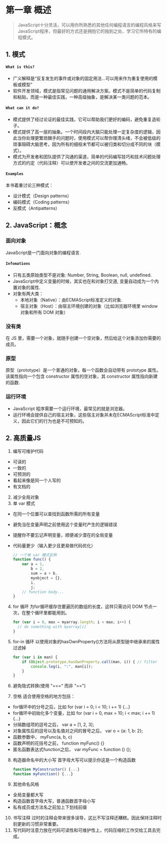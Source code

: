 # 第一章 概述
> JavaScript十分灵活，可以用你所熟悉的其他任何编程语言的编程风格来写JavaScript程序，但最好的方式还是拥抱它的独到之处、学习它所特有的编程模式。

## 1. 模式
#### `What is this?`
- 广义解释是“反复发生的事件或对象的固定用法...可以用来作为重复使用的模板或模型”
- 软件开发领域，模式是指常见问题的通用解决方案。模式不是简单的代码复制和粘贴，而是一种最佳实践，一种高级抽象，是解决某一类问题的范本。

#### `What can it do?`
- 模式提供了经过论证的最佳实践，它可以帮助我们更好的编码，避免重复造轮子。
- 模式提供了高一层的抽象。一个时间段内大脑只能处理一定复杂度的逻辑，因此当你处理更繁琐棘手的问题时，使用模式可以帮你理清头绪，不会被低级的琐事阻碍大脑思考，因为所有的细枝末节都可以被归类和切分成不同的块（模式）。
- 模式为开发者和团队提供了沟通的渠道，简单的代码编写技巧和技术问题处理方式的约定（代码注释）可以使开发者之间的交流更加通畅。

#### `Examples`
本书着重讨论三种模式：

- 设计模式（Design patterns）
- 编码模式（Coding patterns）
- 反模式（Antipatterns）

## 2. JavaScript：概念
### 面向对象
JavaScript是一门面向对象的编程语言.

#### `Infomations`
- 只有五类原始类型不是对象: Number, String, Boolean, null, undefined.
- JavaScript中定义变量的时候，其实也在和对象打交道, 变量自动成为一个内置对象的属性.
- 对象有两大类：
  - 本地对象（Native）：由ECMAScript标准定义的对象.
  - 宿主对象（Host）：由宿主环境创建的对象（比如浏览器环境里 window 对象和所有 DOM 对象）

### 没有类
在 JS 里，需要一个对象，就随手创建一个空对象，然后给这个对象添加你需要的成员。

### 原型
原型（prototype）是一个普通的对象，每一个函数会自动带有 prototype 属性。该属性指向一个包含 constructor 属性的空对象，其 constructor 属性指向新建的函数.

### 运行环境
- JavaScript 程序需要一个运行环境，最常见的就是浏览器。
- 运行环境会提供自己的宿主对象，这些宿主对象并未在ECMAScript标准中定义，因此它们的行为也是不可预知的。

## 2. 高质量JS
1. 编写可维护代码
  - 可读的
  - 一致的
  - 可预测的
  - 看起来像是同一个人写的
  - 有文档的

2. 减少全局对象
3. 单 var 模式
  - 在同一个位置可以查找到函数所需的所有变量
  - 避免当在变量声明之前使用这个变量时产生的逻辑错误
  - 提醒你不要忘记声明变量，顺便减少潜在的全局变量
  - 代码量更少（输入更少且更易做代码优化）

    ```js
    // 一个单 var 模式实例
    function func() {
        var a = 1,
            b = 2,
            sum = a + b,
            myobject = {},
            i,
            j;
        // function body...
    }
    ```
4. for 循环
  为for循环缓存住要遍历的数组的长度，这样只需访问 DOM 节点一次，在整个循环里都能用到。

    ```js
    for (var i = 0, max = myarray.length; i < max; i++) {
      // do something with myarray[i]
    }
    ```
5. for-in 循环
  以使用对象的hasOwnProperty()方法将从原型链中继承来的属性过滤掉

    ```js
    for (var i in man) {
        if (Object.prototype.hasOwnProperty.call(man, i)) { // filter
            console.log(i, ":", man[i]);
        }
    }
    ```
6. 避免隐式转换(使用 "===" 而非 "==")
7. 空格
  适合使用空格的地方包括：
  - for循环中的分号之后，比如 for (var i = 0; i < 10; i += 1) {...}
  - for循环中初始化多个变量，比如 for (var i = 0, max = 10; i < max; i += 1) {...}
  - 分隔数组项的逗号之后， var a = [1, 2, 3];
  - 对象属性后的逗号以及名值对之间的冒号之后， var o = {a: 1, b: 2};
  - 函数参数中， myFunc(a, b, c)
  - 函数声明的花括号之前， function myFunc() {}
  - 匿名函数表达式function之后， var myFunc = function () {};
8. 构造器命名中的大小写
  首字母大写可以提示你这是一个构造函数

    ```js
    function MyConstructor() {...}
    function myFunction() {...}
    ```
9. 其他命名风格
  - 全局变量都大写
  - 构造函数首字母大写，普通函数首字母小写
  - 私有成员或方法名之前加上下划线前缀
10. 书写注释
  过时的注释会带来很多误导，这比不写注释还糟糕。因此保持注释时刻更新的习惯非常重要。
11. 写代码时注意力放在代码可读性和可维护性上，代码压缩的工作交给工具去完成。
